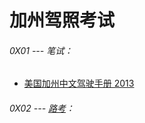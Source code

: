 # 加州驾照考试

###### 0X01 --- 笔试：
* [美国加州中文驾驶手册 2013](https://s3-us-west-1.amazonaws.com/sooofinfo/USA_life/car/DriverLicense/dl600C.pdf)

###### 0X02 --- [路考](./DrivinglicenseRoadtest.md)：
